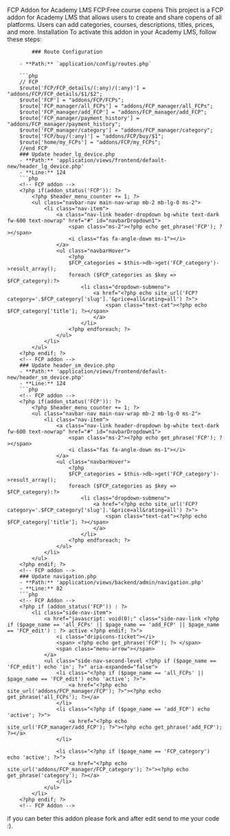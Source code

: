 FCP Addon for Academy LMS
FCP:Free course copens
This project is a FCP addon for Academy LMS that allows users to create and share copens of all platforms. Users can add categories, courses, descriptions, titles, prices, and more.
Installation
To activate this addon in your Academy LMS, follow these steps:

			### Route Configuration
		
		- **Path:** `application/config/routes.php`
		
		```php
		// FCP
		$route['FCP/FCP_details/(:any)/(:any)'] = "addons/FCP/FCP_details/$1/$2";
		$route['FCP'] = "addons/FCP/FCPs";
		$route['FCP_manager/all_FCPs'] = "addons/FCP_manager/all_FCPs";
		$route['FCP_manager/add_FCP'] = "addons/FCP_manager/add_FCP";
		$route['FCP_manager/payment_history'] = "addons/FCP_manager/payment_history";
		$route['FCP_manager/category'] = "addons/FCP_manager/category";
		$route['FCP/buy/(:any)'] = "addons/FCP/buy/$1";
		$route['home/my_FCPs'] = "addons/FCP/my_FCPs";
		//end FCP
		### Update header_lg_device.php
		- **Path:** 'application/views/frontend/default-new/header_lg_device.php'
		- **Line:** 124
		```php
		<!-- FCP addon -->
		<?php if(addon_status('FCP')): ?>
			<?php $header_menu_counter += 1; ?>
			<ul class="navbar-nav main-nav-wrap mb-2 mb-lg-0 ms-2">
				<li class="nav-item">
					<a class="nav-link header-dropdown bg-white text-dark fw-600 text-nowrap" href="#" id="navbarDropdown1">
						<span class="ms-2"><?php echo get_phrase('FCP'); ?></span>
						<i class="fas fa-angle-down ms-1"></i>
					</a>
					<ul class="navbarHover">
						<?php
						$FCP_categories = $this->db->get('FCP_category')->result_array();
						foreach ($FCP_categories as $key => $FCP_category):?>
							<li class="dropdown-submenu">
								<a href="<?php echo site_url('FCP?category='.$FCP_category['slug'].'&price=all&rating=all') ?>">
									<span class="text-cat"><?php echo $FCP_category['title']; ?></span>
								</a>
							</li>
						<?php endforeach; ?>
					</ul>
				</li>
			</ul>
		<?php endif; ?>
		<!-- FCP addon -->
		### Update header_sm_device.php
		- **Path:** 'application/views/frontend/default-new/header_sm_device.php'
		- **Line:** 124
		```php
		<!-- FCP addon -->
		<?php if(addon_status('FCP')): ?>
			<?php $header_menu_counter += 1; ?>
			<ul class="navbar-nav main-nav-wrap mb-2 mb-lg-0 ms-2">
				<li class="nav-item">
					<a class="nav-link header-dropdown bg-white text-dark fw-600 text-nowrap" href="#" id="navbarDropdown1">
						<span class="ms-2"><?php echo get_phrase('FCP'); ?></span>
						<i class="fas fa-angle-down ms-1"></i>
					</a>
					<ul class="navbarHover">
						<?php
						$FCP_categories = $this->db->get('FCP_category')->result_array();
						foreach ($FCP_categories as $key => $FCP_category):?>
							<li class="dropdown-submenu">
								<a href="<?php echo site_url('FCP?category='.$FCP_category['slug'].'&price=all&rating=all') ?>">
									<span class="text-cat"><?php echo $FCP_category['title']; ?></span>
								</a>
							</li>
						<?php endforeach; ?>
					</ul>
				</li>
			</ul>
		<?php endif; ?>
		<!-- FCP addon -->
		### Update navigation.php
		- **Path:** 'application/views/backend/admin/navigation.php'
		- **Line:** 82
		```php
		<!-- FCP Addon -->
		<?php if (addon_status('FCP')) : ?>
			<li class="side-nav-item">
				<a href="javascript: void(0);" class="side-nav-link <?php if ($page_name == 'all_FCPs' || $page_name == 'add_FCP' || $page_name == 'FCP_edit') : ?> active <?php endif; ?>">
					<i class="dripicons-ticket"></i>
					<span> <?php echo get_phrase('FCP'); ?> </span>
					<span class="menu-arrow"></span>
				</a>
				<ul class="side-nav-second-level <?php if ($page_name == 'FCP_edit') echo 'in'; ?>" aria-expanded="false">
					<li class="<?php if ($page_name == 'all_FCPs' || $page_name == 'FCP_edit') echo 'active'; ?>">
						<a href="<?php echo site_url('addons/FCP_manager/FCP'); ?>"><?php echo get_phrase('all_FCPs'); ?></a>
					</li>
					<li class="<?php if ($page_name == 'add_FCP') echo 'active'; ?>">
						<a href="<?php echo site_url('FCP_manager/add_FCP'); ?>"><?php echo get_phrase('add_FCP'); ?></a>
					</li>

					<li class="<?php if ($page_name == 'FCP_category') echo 'active'; ?>">
						<a href="<?php echo site_url('addons/FCP_manager/FCP_category'); ?>"><?php echo get_phrase('category'); ?></a>
					</li>
				</ul>
			</li>
		<?php endif; ?>
		<!-- FCP Addon -->

if you can beter this addon please fork and after edit send to me your code :).